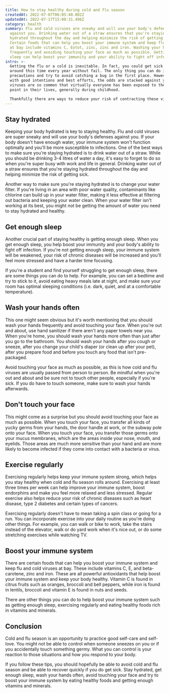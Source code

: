 ```yaml
---
title: How to stay healthy during cold and flu season
createdAt: 2022-07-07T06:05:40.802Z
updatedAt: 2022-07-17T15:00:31.496Z
category: health
summary: Flu and cold viruses are sneaky and will use your body's defenses
  against you. Drinking water out of a straw ensures that you're staying
  hydrated throughout the day and helping minimize the risk of getting sick.
  Certain foods that can help you boost your immune system and keep flu and flu
  at bay include vitamins C, Eotot, zinc, zinc and iron. Washing your hands
  frequently and avoiding touching your face as much as possible. Getting enough
  sleep can help boost your immunity and your ability to fight off infections.
intro: >-
  Getting the flu or a cold is inevitable. In fact, you could get sick
  around this time every year without fail. The only thing you can do is take
  precautions and try to avoid catching a bug in the first place. However, even
  with good intentions and best efforts, the odds are stacked against you. These
  viruses are so common that virtually everyone has been exposed to them at some
  point in their lives, generally during childhood. 

  Thankfully there are ways to reduce your risk of contracting these viruses and being able to recover quickly if they manage to sneak through your defenses. Cold and flu season brings with it stressors like school, work, family obligations and end-of-year deadlines—not exactly ideal conditions for keeping your immune system strong!
---
```


## Stay hydrated

Keeping your body hydrated is key to staying healthy. Flu and cold viruses are super sneaky and will use your body's defenses against you. If your body doesn't have enough water, your immune system won't function optimally and you'll be more susceptible to infections. One of the best ways to make sure you're staying hydrated is to drink water out of a straw. While you should be drinking 3-4 litres of water a day, it's easy to forget to do so when you're super busy with work and life in general. Drinking water out of a straw ensures that you're staying hydrated throughout the day and helping minimize the risk of getting sick.

Another way to make sure you're staying hydrated is to change your water filter. If you're living in an area with poor water quality, contaminants like chlorine can build up in your water filter, making it less effective at filtering out bacteria and keeping your water clean. When your water filter isn't working at its best, you might not be getting the amount of water you need to stay hydrated and healthy.

## Get enough sleep

Another crucial part of staying healthy is getting enough sleep. When you get enough sleep, you help boost your immunity and your body's ability to fight off infection.
If you're not getting enough sleep, your immune system will be weakened, your risk of chronic diseases will be increased and you'll feel more stressed and have a harder time focusing.

If you're a student and find yourself struggling to get enough sleep, there are some things you can do to help. For example, you can set a bedtime and try to stick to it, avoid eating heavy meals late at night, and make sure your room has optimal sleeping conditions (i.e. dark, quiet, and at a comfortable temperature).

## Wash your hands often

This one might seem obvious but it's worth mentioning that you should wash your hands frequently and avoid touching your face. When you're out and about, use hand sanitizer if there aren't any paper towels near you.
When you're home, you should wash your hands more often than just after you go to the bathroom. You should wash your hands after you cough or sneeze, after you change your child's diaper (or clean up after your pet), after you prepare food and before you touch any food that isn't pre-packaged.

Avoid touching your face as much as possible, as this is how cold and flu viruses are usually passed from person to person. Be mindful when you're out and about and be sure not to touch other people, especially if you're sick. If you do have to touch someone, make sure to wash your hands afterwards.

## Don't touch your face

This might come as a surprise but you should avoid touching your face as much as possible. When you touch your face, you transfer all kinds of yucky germs from your hands, the door handle at work, or the subway pole onto your face.
When you touch your face, you transfer those germs onto your mucus membranes, which are the areas inside your nose, mouth, and eyelids. Those areas are much more sensitive than your hand and are more likely to become infected if they come into contact with a bacteria or virus.

## Exercise regularly

Exercising regularly helps keep your immune system strong, which helps you stay healthy when cold and flu season rolls around.
Exercising at least three times per week can help improve your immune system, boost endorphins and make you feel more relaxed and less stressed. Regular exercise also helps reduce your risk of chronic diseases such as heart disease, type 2 diabetes and certain types of cancers.

Exercising regularly doesn't have to mean taking a spin class or going for a run. You can incorporate exercise into your daily routine as you're doing other things. For example, you can walk or bike to work, take the stairs instead of the elevator, walk or do yard work when it's nice out, or do some stretching exercises while watching TV.

## Boost your immune system

There are certain foods that can help you boost your immune system and keep flu and cold viruses at bay.
These include vitamins C, E, and beta-carotene, zinc and iron.
These are all powerful antioxidants that help boost your immune system and keep your body healthy. Vitamin C is found in citrus fruits such as oranges, broccoli and bell peppers, while iron is found in lentils, broccoli and vitamin E is found in nuts and seeds.

There are other things you can do to help boost your immune system such as getting enough sleep, exercising regularly and eating healthy foods rich in vitamins and minerals.

## Conclusion

Cold and flu season is an opportunity to practice good self-care and self-love. You might not be able to control when someone sneezes on you or if you accidentally touch something germy. What you can control is your reaction to those situations and how you respond to your body.

If you follow these tips, you should hopefully be able to avoid cold and flu season and be able to recover quickly if you do get sick. Stay hydrated, get enough sleep, wash your hands often, avoid touching your face and try to boost your immune system by eating healthy foods and getting enough vitamins and minerals.
